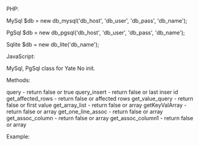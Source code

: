   
PHP:

  MySql
  $db = new db_mysql('db_host', 'db_user', 'db_pass', 'db_name');
  
  PgSql
  $db = new db_pgsql('db_host', 'db_user', 'db_pass', 'db_name');

  Sqlite
  $db = new db_lite('db_name');
  
JavaScript:

  MySql, PgSql class for Yate
  No init.

Methods:

  query - return false or true
  query_insert - return false or last inser id
  get_affected_rows - return false or affected rows
  get_value_query - return false or first value
  get_array_list - return false or array
  getKeyValArray - return false or array 
  get_one_line_assoc - return false or array 
  get_assoc_column - return false or array
  get_assoc_column1 - return false or array
  
  

Example:
